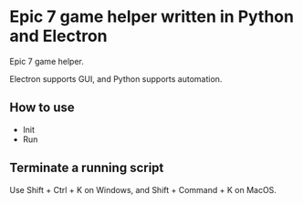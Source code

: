 # Epic 7 game helper written in Python and Electron

Epic 7 game helper.

Electron supports GUI, and Python supports automation.

## How to use

* Init
* Run

## Terminate a running script

Use Shift + Ctrl + K on Windows, and Shift + Command + K on MacOS.
